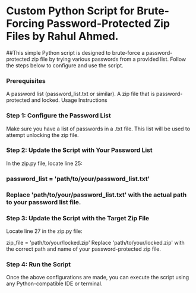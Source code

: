 # Custom Python Script for Brute-Forcing Password-Protected Zip Files by Rahul Ahmed.

##This simple Python script is designed to brute-force a password-protected zip file by trying various passwords from a provided list. Follow the steps below to configure and use the script.

### Prerequisites
A password list (password_list.txt or similar).
A zip file that is password-protected and locked.
Usage Instructions
### Step 1: Configure the Password List
Make sure you have a list of passwords in a .txt file. This list will be used to attempt unlocking the zip file.

### Step 2: Update the Script with Your Password List
In the zip.py file, locate line 25:
### password_list = 'path/to/your/password_list.txt'
### Replace 'path/to/your/password_list.txt' with the actual path to your password list file.

### Step 3: Update the Script with the Target Zip File
Locate line 27 in the zip.py file:

zip_file = 'path/to/your/locked.zip'
Replace 'path/to/your/locked.zip' with the correct path and name of your password-protected zip file.

### Step 4: Run the Script
Once the above configurations are made, you can execute the script using any Python-compatible IDE or terminal.
